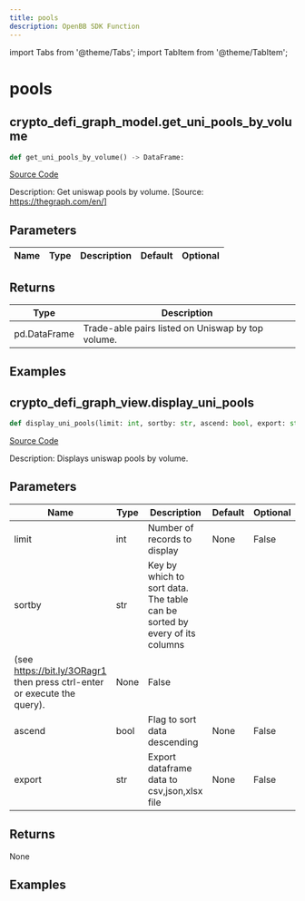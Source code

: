```yaml
---
title: pools
description: OpenBB SDK Function
---
```


import Tabs from '@theme/Tabs';
import TabItem from '@theme/TabItem';

# pools

<Tabs>
<TabItem value="model" label="Model" default>

## crypto_defi_graph_model.get_uni_pools_by_volume

```python title='openbb_terminal/cryptocurrency/defi/graph_model.py'
def get_uni_pools_by_volume() -> DataFrame:
```
[Source Code](https://github.com/OpenBB-finance/OpenBBTerminal/tree/main/openbb_terminal/cryptocurrency/defi/graph_model.py#L253)

Description: Get uniswap pools by volume. [Source: https://thegraph.com/en/]

## Parameters

| Name | Type | Description | Default | Optional |
| ---- | ---- | ----------- | ------- | -------- |

## Returns

| Type | Description |
| ---- | ----------- |
| pd.DataFrame | Trade-able pairs listed on Uniswap by top volume. |

## Examples



</TabItem>
<TabItem value="view" label="View">

## crypto_defi_graph_view.display_uni_pools

```python title='openbb_terminal/cryptocurrency/defi/graph_view.py'
def display_uni_pools(limit: int, sortby: str, ascend: bool, export: str) -> None:
```
[Source Code](https://github.com/OpenBB-finance/OpenBBTerminal/tree/main/openbb_terminal/cryptocurrency/defi/graph_view.py#L170)

Description: Displays uniswap pools by volume.

## Parameters

| Name | Type | Description | Default | Optional |
| ---- | ---- | ----------- | ------- | -------- |
| limit | int | Number of records to display | None | False |
| sortby | str | Key by which to sort data. The table can be sorted by every of its columns
(see https://bit.ly/3ORagr1 then press ctrl-enter or execute the query). | None | False |
| ascend | bool | Flag to sort data descending | None | False |
| export | str | Export dataframe data to csv,json,xlsx file | None | False |

## Returns

None

## Examples



</TabItem>
</Tabs>